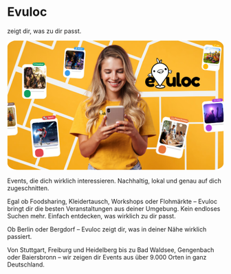 # Evuloc
zeigt dir, was zu dir passt.

![Introduction Picture](werkstudentin.png)

Events, die dich wirklich interessieren.
Nachhaltig, lokal und genau auf dich zugeschnitten.

Egal ob Foodsharing, Kleidertausch, Workshops oder Flohmärkte – Evuloc bringt dir die besten Veranstaltungen aus deiner Umgebung. Kein endloses Suchen mehr. Einfach entdecken, was wirklich zu dir passt.

Ob Berlin oder Bergdorf – Evuloc zeigt dir, was in deiner Nähe wirklich passiert.

Von Stuttgart, Freiburg und Heidelberg bis zu Bad Waldsee, Gengenbach oder Baiersbronn – wir zeigen dir Events aus über 9.000 Orten in ganz Deutschland.

